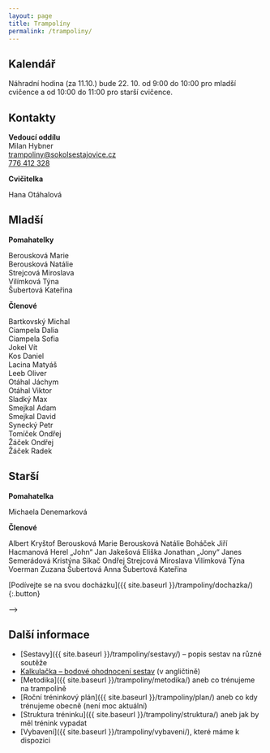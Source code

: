 ```yaml
---
layout: page
title: Trampolíny
permalink: /trampoliny/
---
```


## Kalendář

Náhradní hodina (za 11.10.) bude 22. 10. od 9:00 do 10:00 pro mladší cvičence a od 10:00 do 11:00 pro starší cvičence.

## Kontakty

**Vedoucí oddílu**  
Milan Hybner  
[trampoliny@sokolsestajovice.cz](mailto:trampoliny@sokolsestajovice.cz)  
[776 412 328](tel:+420776412328)  

**Cvičitelka**  

Hana Otáhalová

## Mladší

**Pomahatelky**

Berousková Marie  
Berousková Natálie  
Strejcová Miroslava  
Vilímková Týna  
Šubertová Kateřina  

**Členové**

Bartkovský Michal  
Ciampela Dalia  
Ciampela Sofia  
Jokel Vít  
Kos Daniel  
Lacina Matyáš  
Leeb Oliver  
Otáhal Jáchym  
Otáhal Viktor  
Sladký Max  
Smejkal Adam  
Smejkal David  
Synecký Petr  
Tomíček Ondřej  
Žáček Ondřej  
Žáček Radek  

## Starší

**Pomahatelka**

Michaela Denemarková

**Členové**

Albert Kryštof
Berousková Marie
Berousková Natálie
Boháček Jiří
Hacmanová
Herel „John“ Jan
Jakešová Eliška
Jonathan „Jony“ Janes
Semerádová Kristýna
Sikač Ondřej
Strejcová Miroslava
Vilímková Týna
Voerman Zuzana
Šubertová Anna
Šubertová Kateřina

[Podívejte se na svou docházku]({{ site.baseurl }}/trampoliny/dochazka/){:.button}

-->

## Další informace

* [Sestavy]({{ site.baseurl }}/trampoliny/sestavy/) – popis sestav na různé soutěže
* [Kalkulačka – bodové ohodnocení sestav](https://ucdtramp.com/tariff) (v angličtině)
* [Metodika]({{ site.baseurl }}/trampoliny/metodika/) aneb co trénujeme na trampolíně
* [Roční tréninkový plán]({{ site.baseurl }}/trampoliny/plan/) aneb co kdy trénujeme obecně (není moc aktuální)
* [Struktura tréninku]({{ site.baseurl }}/trampoliny/struktura/) aneb jak by měl trénink vypadat
* [Vybavení]({{ site.baseurl }}/trampoliny/vybaveni/), které máme k dispozici